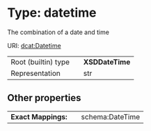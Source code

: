 
# Type: datetime

The combination of a date and time

URI: [dcat:Datetime](http://www.w3.org/ns/dcat#Datetime)

|  |  |  |
| --- | --- | --- |
| Root (builtin) type | | **XSDDateTime** |
| Representation | | str |

## Other properties

|  |  |  |
| --- | --- | --- |
| **Exact Mappings:** | | schema:DateTime |
